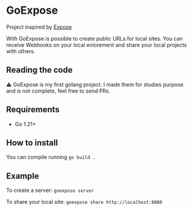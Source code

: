 GoExpose
===============

Project inspired by [Expose](https://github.dev/beyondcode/expose)

With GoExpose is possible to create public URLs for local sites. You can receive Webhooks on your local eviorement and share your local projects with others.

## Reading the code

⚠️ GoExpose is my first golang project. I made them for studies purpose and is not complete, feel free to send PRs.

## Requirements

 - Go 1.21+

 ## How to install

You can compile running `go build .`

## Example

To create a server: `goexpose server`

To share your local site: `goexpose share http://localhost:8080`

